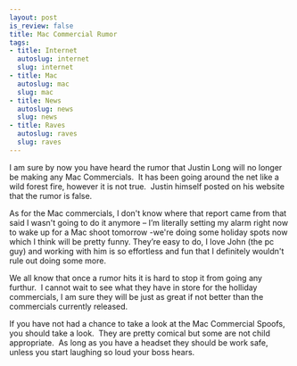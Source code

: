 ```yaml
--- 
layout: post
is_review: false
title: Mac Commercial Rumor
tags: 
- title: Internet
  autoslug: internet
  slug: internet
- title: Mac
  autoslug: mac
  slug: mac
- title: News
  autoslug: news
  slug: news
- title: Raves
  autoslug: raves
  slug: raves
---
```


I am sure by now you have heard the rumor that Justin Long will no longer be making any Mac Commercials.  It has been going around the net like a wild forest fire, however it is not true.  Justin himself posted on his website that the rumor is false. 
> 
As for the Mac commercials, I don't know where that report came from that said I wasn't going to do it anymore – I’m literally setting my alarm right now to wake up for a Mac shoot tomorrow -we're doing some holiday spots now which I think will be pretty funny. They’re easy to do, I love John (the pc guy) and working with him is so effortless and fun that I definitely wouldn't rule out doing some more.

We all know that once a rumor hits it is hard to stop it from going any furthur.  I cannot wait to see what they have in store for the holliday commercials, I am sure they will be just as great if not better than the commercials currently released.

If you have not had a chance to take a look at the Mac Commercial Spoofs, you should take a look.  They are pretty comical but some are not child appropriate.  As long as you have a headset they should be work safe, unless you start laughing so loud your boss hears.
